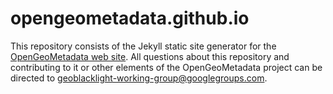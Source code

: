 # opengeometadata.github.io

This repository consists of the Jekyll static site generator for the [OpenGeoMetadata web site](https://opengeometadata.github.io). All questions about this repository and contributing to it or other elements of the OpenGeoMetadata project can be directed to geoblacklight-working-group@googlegroups.com.
